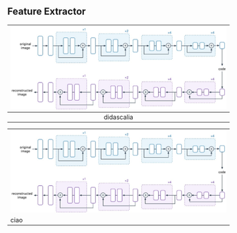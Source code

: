 ## Feature Extractor



| ![](https://github.com/FabioLanzi/PyNowCast/blob/master/resources/nowcast_fx.jpg) |
|:--------------:|
| didascalia     |


<table>
  <tr>
    <td> <img src="https://github.com/FabioLanzi/PyNowCast/blob/master/resources/nowcast_fx.jpg"> </td>
  </tr> 
  
  <tr>
    <td> ciao </td>
  </tr>
</table>
